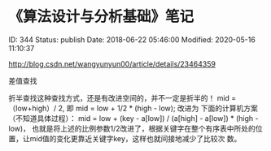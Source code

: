 # 《算法设计与分析基础》笔记


ID: 344
Status: publish
Date: 2018-06-22 05:46:00
Modified: 2020-05-16 11:10:37


http://blog.csdn.net/wangyunyun00/article/details/23464359

差值查找

折半查找这种查找方式，还是有改进空间的，并不一定是折半的！
mid = （low+high）/ 2, 即 mid = low + 1/2 * (high - low);
改进为 下面的计算机方案（不知道具体过程）：
mid = low + (key - a[low]) / (a[high] - a[low]) * (high - low)，
也就是将上述的比例参数1/2改进了，根据关键字在整个有序表中所处的位置，让mid值的变化更靠近关键字key，这样也就间接地减少了比较次 数。